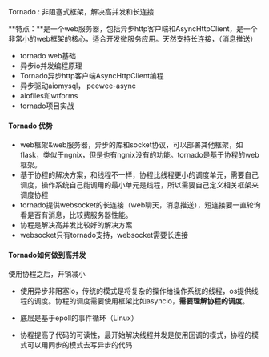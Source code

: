 Tornado : 非阻塞式框架，解决高并发和长连接

**特点：**是一个web服务器，包括异步http客户端和AsyncHttpClient，是一个非常小的web框架的核心，适合开发微服务应用。天然支持长连接，（消息推送）

- tornado web基础
- 异步io并发编程原理
- Tornado异步http客户端AsyncHttpClient编程
- 异步驱动aiomysql， peewee-async
- aiofiles和wtforms
- tornado项目实战



#### Tornado 优势

- web框架&web服务器，异步的库和socket协议，可以部署其他框架，如flask，类似于ngnix，但是也有ngnix没有的功能。tornado是基于协程的web框架。
- 基于协程的解决方案，和线程不一样，协程比线程更小的调度单元，需要自己调度，操作系统自己能调用的最小单元是线程，所以需要自己定义相关框架来调度协程
- tornado提供websocket的长连接（web聊天，消息推送），短连接要一直轮询看是否有消息，比较费服务器性能。
- 协程是解决高并发比较好的解决方案
- websocket只有tornado支持，websocket需要长连接

#### Tornado如何做到高并发

使用协程之后，开销减小

- 使用异步非阻塞io，传统的模式是将复杂的操作给操作系统的线程，os提供线程的调度。协程的调度需要使用框架比如asyncio，**需要理解协程的调度**。

- 底层是基于epoll的事件循环（Linux）
- 协程提高了代码的可读性，最开始解决线程并发是使用回调的模式，协程的模式可以用同步的模式去写异步的代码

